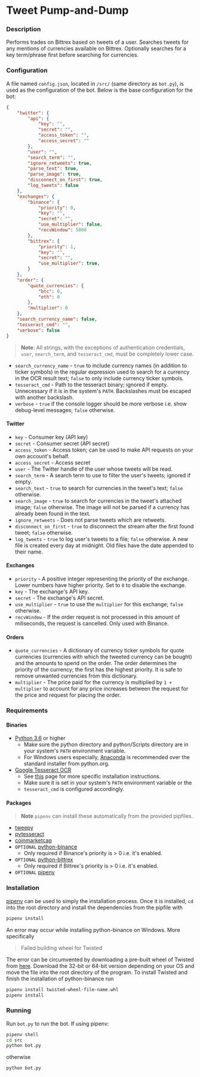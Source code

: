# Tweet Pump-and-Dump
### Description
Performs trades on Bittrex based on tweets of a user. Searches tweets for any
mentions of currencies available on Bittrex. Optionally searches for a key
term/phrase first before searching for currencies.

### Configuration
A file named `config.json`, located in `/src/` (same directory as `bot.py`), is
used as the configuration of the bot. Below is the base configuration for the
bot:

```json
{
    "twitter": {
        "api": {
            "key": "",
            "secret": "",
            "access_token": "",
            "access_secret": ""
        },
        "user": "",
        "search_term": "",
        "ignore_retweets": true,
        "parse_text": true,
        "parse_image": true,
        "disconnect_on_first": true,
        "log_tweets": false
    },
    "exchanges": {
        "binance": {
            "priority": 0,
            "key": "",
            "secret": "",
            "use_multiplier": false,
            "recvWindow": 5000
        },
        "bittrex": {
            "priority": 1,
            "key": "",
            "secret": "",
            "use_multiplier": true,
        }
    },
    "order": {
        "quote_currencies": {
            "btc": 0,
            "eth": 0
        },
        "multiplier": 0
    },
    "search_currency_name": false,
    "tesseract_cmd": "",
    "verbose": false
}
```

> **Note**: All strings, with the exceptions of authentication credentials,
`user`, `search_term`, and `tesseract_cmd`, must be completely lower case.

* `search_currency_name` - `true` to include currency names (in addition to
ticker symbols) in the regular expression used to search for a currency in the
OCR result text; `false` to only include currency ticker symbols.
* `tesseract_cmd` - Path to the tesseract binary; ignored if empty. Unnecessary
if it is in the system's `PATH`. Backslashes must be escaped with another
backslash.
* `verbose` - `true` if the console logger should be more verbose i.e. show
debug-level messages; `false` otherwise.

#### Twitter
* `key` - Consumer key (API key)
* `secret` - Consumer secret (API secret)
* `access_token` - Access token; can be used to make API requests on your own
account's behalf.
* `access_secret` - Access secret
* `user` - The Twitter handle of the user whose tweets will be read.
* `search_term` - A search term to use to filter the user's tweets; ignored if
empty.
* `search_text` - `true` to search for currencies in the tweet's text; `false`
otherwise.
* `search_image` - `true` to search for currencies in the tweet's attached
image; `false` otherwise. The image will not be parsed if a currency has already
been found in the text.
* `ignore_retweets` - Does not parse tweets which are retweets.
* `disconnect_on_first` - `true` to disconnect the stream after the first found
tweet; `false` otherwise.
* `log_tweets` - `true` to log user's tweets to a file; `false` otherwise. A new
file is created every day at midnight. Old files have the date appended to their
name.

#### Exchanges
* `priority` - A positive integer representing the priority of the exchange.
Lower numbers have higher priority. Set to `0` to disable the exchange.
* `key` -  The exchange's API key.
* `secret` - The exchange's API secret.
* `use_multiplier` - `true` to use the `multiplier` for this exchange; `false`
otherwise.
* `recvWindow` - If the order request is not processed in this amount of
miliseconds, the request is cancelled. Only used with Binance.

#### Orders
* `quote_currencies` - A dictionary of currency ticker symbols for quote
currencies (currencies with which the tweeted currency can be bought) and the
amounts to spend on the order. The order determines the priority of the
currency; the first has the highest priority. It is safe to remove unwanted
currencies from this dictionary.
* `multiplier` - The price paid for the currency is multiplied by
`1 + multiplier` to account for any price increases between the request for the
price and request for placing the order.

### Requirements
#### Binaries
* [Python 3.6](https://www.python.org/downloads/) or higher
    * Make sure the python directory and python/Scripts directory are in your
    system's `PATH` environment variable.
    * For Windows users especially,
    [Anaconda](https://www.anaconda.com/download/) is recommended over the
    standard installer from python.org.
* [Google Tesseract OCR](https://github.com/tesseract-ocr/tesseract)
    * See [this](https://github.com/tesseract-ocr/tesseract/wiki) page for more
    specific installation instructions.
    * Make sure it is set in your system's `PATH` environment variable or the
    * `tesseract_cmd` is configured accordingly.
#### Packages
> **Note** `pipenv` can install these automatically from the provided pipfiles.

* [tweepy](http://www.tweepy.org/)
* [pytesseract](https://github.com/madmaze/pytesseract)
* [coinmarketcap](https://github.com/mrsmn/coinmarketcap)
* `OPTIONAL` [python-binance](https://github.com/sammchardy/python-binance)
    * Only required if Binance's priority is > 0 i.e. it's enabled.
* `OPTIONAL` [python-bittrex](https://github.com/ericsomdahl/python-bittrex)
    * Only required if Bittrex's priority is > 0 i.e. it's enabled.
* `OPTIONAL` [pipenv](https://docs.pipenv.org/)

### Installation
[pipenv](https://docs.pipenv.org/) can be used to simply the installation
process. Once it is installed, `cd` into the root directory and install the
dependencies from the pipfile with

```bash
pipenv install
```

An error may occur while installing python-binance on Windows. More specifically

> Failed building wheel for Twisted

The error can be circumvented by downloading a pre-built wheel of Twisted from
[here](https://www.lfd.uci.edu/~gohlke/pythonlibs/#twisted). Download the
32-bit or 64-bit version depending on your OS and move the file into the root
directory of the program. To install Twisted and finish the installation of
python-binance run

```bash
pipenv install twisted-wheel-file-name.whl
pipenv install
```

### Running
Run `bot.py` to run the bot. If using pipenv:

```bash
pipenv shell
cd src
python bot.py
```

otherwise

```bash
python bot.py
```

